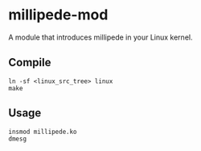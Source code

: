 # millipede-mod

A module that introduces millipede in your Linux kernel.

## Compile

    ln -sf <linux_src_tree> linux
    make

## Usage

    insmod millipede.ko
    dmesg